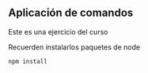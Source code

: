 ## Aplicación de comandos

Este es una ejercicio del curso

Recuerden instalarlos paquetes de node

``````````
npm install
``````````



